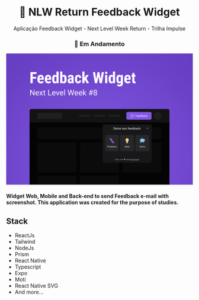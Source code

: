 <h1 align="center">
    🚀 NLW Return Feedback Widget
</h1>

<p align="center">Aplicação Feedback Widget - Next Level Week Return - Trilha Impulse</p>


<h3 align="center"> 
🚧  Em Andamento 
</h3>

![App Screenshot](.github/feedback.png)

<h4>Widget Web, Mobile and Back-end to send Feedback e-mail with screenshot. This application was created for the purpose of studies. </h4>

<h2>Stack</h2>

- ReactJs
- Tailwind
- NodeJs
- Prism
- React Native
- Typescript
- Expo
- Moti
- React Native SVG
- And more...
